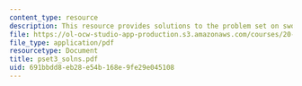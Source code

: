 ```yaml
---
content_type: resource
description: This resource provides solutions to the problem set on swollen hydrogels.
file: https://ol-ocw-studio-app-production.s3.amazonaws.com/courses/20-462j-molecular-principles-of-biomaterials-spring-2006/691bbdd8eb28e54b168e9fe29e045108_pset3_solns.pdf
file_type: application/pdf
resourcetype: Document
title: pset3_solns.pdf
uid: 691bbdd8-eb28-e54b-168e-9fe29e045108
---
```


